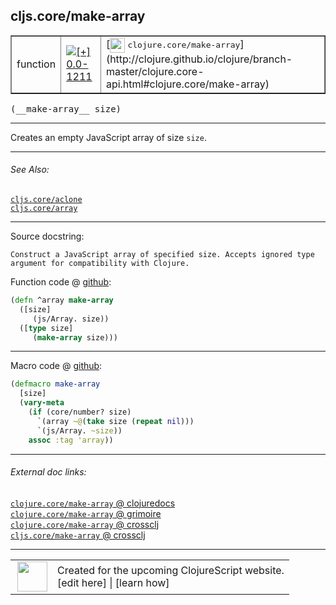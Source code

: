 ## cljs.core/make-array



 <table border="1">
<tr>
<td>function</td>
<td><a href="https://github.com/cljsinfo/cljs-api-docs/tree/0.0-1211"><img valign="middle" alt="[+] 0.0-1211" title="Added in 0.0-1211" src="https://img.shields.io/badge/+-0.0--1211-lightgrey.svg"></a> </td>
<td>
[<img height="24px" valign="middle" src="http://i.imgur.com/1GjPKvB.png"> <samp>clojure.core/make-array</samp>](http://clojure.github.io/clojure/branch-master/clojure.core-api.html#clojure.core/make-array)
</td>
</tr>
</table>


 <samp>
(__make-array__ size)<br>
</samp>

---

Creates an empty JavaScript array of size `size`.

---


###### See Also:

[`cljs.core/aclone`](cljs.core_aclone.md)<br>
[`cljs.core/array`](cljs.core_array.md)<br>

---


Source docstring:

```
Construct a JavaScript array of specified size. Accepts ignored type
argument for compatibility with Clojure.
```


Function code @ [github](https://github.com/clojure/clojurescript/blob/r3119/src/cljs/cljs/core.cljs#L238-L244):

```clj
(defn ^array make-array
  ([size]
     (js/Array. size))
  ([type size]
     (make-array size)))
```

<!--
Repo - tag - source tree - lines:

 <pre>
clojurescript @ r3119
└── src
    └── cljs
        └── cljs
            └── <ins>[core.cljs:238-244](https://github.com/clojure/clojurescript/blob/r3119/src/cljs/cljs/core.cljs#L238-L244)</ins>
</pre>

-->

---

Macro code @ [github](https://github.com/clojure/clojurescript/blob/r3119/src/clj/cljs/core.clj#L1683-L1689):

```clj
(defmacro make-array
  [size]
  (vary-meta
    (if (core/number? size)
      `(array ~@(take size (repeat nil)))
      `(js/Array. ~size))
    assoc :tag 'array))
```

<!--
Repo - tag - source tree - lines:

 <pre>
clojurescript @ r3119
└── src
    └── clj
        └── cljs
            └── <ins>[core.clj:1683-1689](https://github.com/clojure/clojurescript/blob/r3119/src/clj/cljs/core.clj#L1683-L1689)</ins>
</pre>
-->

---


###### External doc links:

[`clojure.core/make-array` @ clojuredocs](http://clojuredocs.org/clojure.core/make-array)<br>
[`clojure.core/make-array` @ grimoire](http://conj.io/store/v1/org.clojure/clojure/1.7.0-beta3/clj/clojure.core/make-array/)<br>
[`clojure.core/make-array` @ crossclj](http://crossclj.info/fun/clojure.core/make-array.html)<br>
[`cljs.core/make-array` @ crossclj](http://crossclj.info/fun/cljs.core.cljs/make-array.html)<br>

---

 <table>
<tr><td>
<img valign="middle" align="right" width="48px" src="http://i.imgur.com/Hi20huC.png">
</td><td>
Created for the upcoming ClojureScript website.<br>
[edit here] | [learn how]
</td></tr></table>

[edit here]:https://github.com/cljsinfo/cljs-api-docs/blob/master/cljsdoc/cljs.core_make-array.cljsdoc
[learn how]:https://github.com/cljsinfo/cljs-api-docs/wiki/cljsdoc-files

<!--

This information was too distracting to show to readers, but I'll leave it
commented here since it is helpful to:

- pretty-print the data used to generate this document
- and show how to retrieve that data



The API data for this symbol:

```clj
{:description "Creates an empty JavaScript array of size `size`.",
 :return-type array,
 :ns "cljs.core",
 :name "make-array",
 :signature ["[size]"],
 :history [["+" "0.0-1211"]],
 :type "function",
 :related ["cljs.core/aclone" "cljs.core/array"],
 :full-name-encode "cljs.core_make-array",
 :source {:code "(defn ^array make-array\n  ([size]\n     (js/Array. size))\n  ([type size]\n     (make-array size)))",
          :title "Function code",
          :repo "clojurescript",
          :tag "r3119",
          :filename "src/cljs/cljs/core.cljs",
          :lines [238 244]},
 :extra-sources [{:code "(defmacro make-array\n  [size]\n  (vary-meta\n    (if (core/number? size)\n      `(array ~@(take size (repeat nil)))\n      `(js/Array. ~size))\n    assoc :tag 'array))",
                  :title "Macro code",
                  :repo "clojurescript",
                  :tag "r3119",
                  :filename "src/clj/cljs/core.clj",
                  :lines [1683 1689]}],
 :full-name "cljs.core/make-array",
 :clj-symbol "clojure.core/make-array",
 :docstring "Construct a JavaScript array of specified size. Accepts ignored type\nargument for compatibility with Clojure."}

```

Retrieve the API data for this symbol:

```clj
;; from Clojure REPL
(require '[clojure.edn :as edn])
(-> (slurp "https://raw.githubusercontent.com/cljsinfo/cljs-api-docs/catalog/cljs-api.edn")
    (edn/read-string)
    (get-in [:symbols "cljs.core/make-array"]))
```

-->
